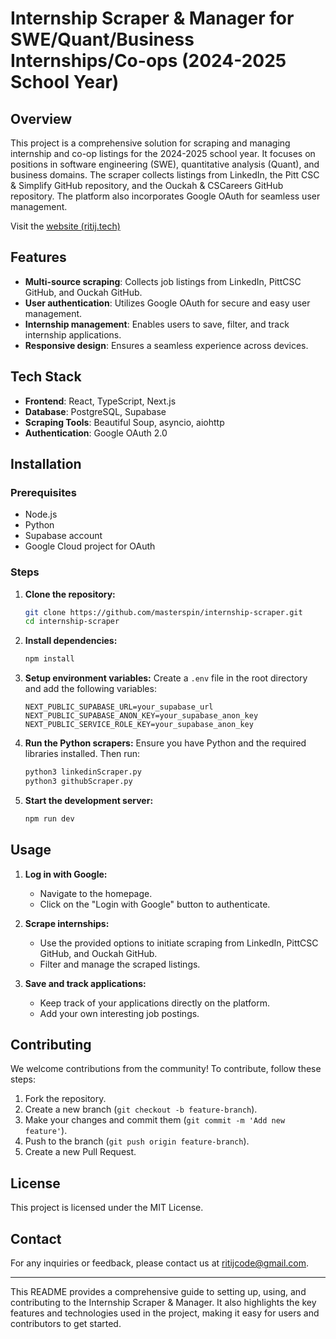 # Internship Scraper & Manager for SWE/Quant/Business Internships/Co-ops (2024-2025 School Year)

## Overview

This project is a comprehensive solution for scraping and managing internship and co-op listings for the 2024-2025 school year. It focuses on positions in software engineering (SWE), quantitative analysis (Quant), and business domains. The scraper collects listings from LinkedIn, the Pitt CSC & Simplify GitHub repository, and the Ouckah & CSCareers GitHub repository. The platform also incorporates Google OAuth for seamless user management.

Visit the [website (ritij.tech)](https://www.ritij.tech/)

## Features

- **Multi-source scraping**: Collects job listings from LinkedIn, PittCSC GitHub, and Ouckah GitHub.
- **User authentication**: Utilizes Google OAuth for secure and easy user management.
- **Internship management**: Enables users to save, filter, and track internship applications.
- **Responsive design**: Ensures a seamless experience across devices.

## Tech Stack

- **Frontend**: React, TypeScript, Next.js
- **Database**: PostgreSQL, Supabase
- **Scraping Tools**: Beautiful Soup, asyncio, aiohttp
- **Authentication**: Google OAuth 2.0

## Installation

### Prerequisites

- Node.js
- Python
- Supabase account
- Google Cloud project for OAuth

### Steps

1. **Clone the repository:**
    ```bash
    git clone https://github.com/masterspin/internship-scraper.git
    cd internship-scraper
    ```

2. **Install dependencies:**
    ```bash
    npm install
    ```

3. **Setup environment variables:**
    Create a `.env` file in the root directory and add the following variables:
    ```plaintext
    NEXT_PUBLIC_SUPABASE_URL=your_supabase_url
    NEXT_PUBLIC_SUPABASE_ANON_KEY=your_supabase_anon_key
    NEXT_PUBLIC_SERVICE_ROLE_KEY=your_supabase_anon_key
    ```

4. **Run the Python scrapers:**
    Ensure you have Python and the required libraries installed. Then run:
    ```bash
    python3 linkedinScraper.py
    python3 githubScraper.py
    ```

5. **Start the development server:**
    ```bash
    npm run dev
    ```

## Usage

1. **Log in with Google:**
   - Navigate to the homepage.
   - Click on the "Login with Google" button to authenticate.

2. **Scrape internships:**
   - Use the provided options to initiate scraping from LinkedIn, PittCSC GitHub, and Ouckah GitHub.
   - Filter and manage the scraped listings.

3. **Save and track applications:**
   - Keep track of your applications directly on the platform.
   - Add your own interesting job postings.

## Contributing

We welcome contributions from the community! To contribute, follow these steps:

1. Fork the repository.
2. Create a new branch (`git checkout -b feature-branch`).
3. Make your changes and commit them (`git commit -m 'Add new feature'`).
4. Push to the branch (`git push origin feature-branch`).
5. Create a new Pull Request.

## License

This project is licensed under the MIT License.

## Contact

For any inquiries or feedback, please contact us at [ritijcode@gmail.com](mailto:ritijcode@gmail.com).

---

This README provides a comprehensive guide to setting up, using, and contributing to the Internship Scraper & Manager. It also highlights the key features and technologies used in the project, making it easy for users and contributors to get started.
